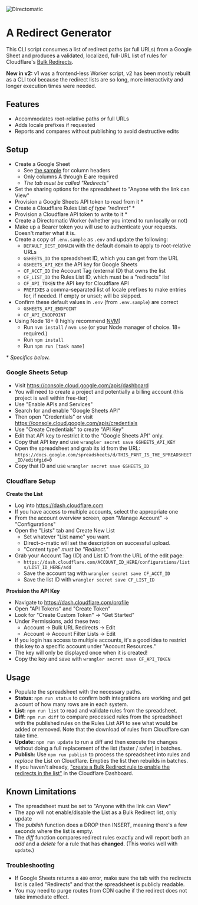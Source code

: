 ![Directomatic](./docs/directomatic.png)

# A Redirect Generator

This CLI script consumes a list of redirect paths (or full URLs) from a Google
Sheet and produces a validated, localized, full-URL list of rules for Cloudflare's
[Bulk Redirects](https://developers.cloudflare.com/rules/bulk-redirects/).

**New in v2:** v1 was a frontend-less Worker script, v2 has been mostly rebuilt
as a CLI tool because the redirect lists are so long, more interactivity and
longer execution times were needed.

## Features

- Accommodates root-relative paths _or_ full URLs
- Adds locale prefixes if requested
- Reports and compares without publishing to avoid destructive edits

## Setup

- Create a Google Sheet
  - See [the sample](./docs/spreadsheet-template.csv) for column headers
  - Only columns A through E are required
  - _The tab must be called "Redirects"_
- Set the sharing options for the spreadsheet to "Anyone with the link can View"
- Provision a Google Sheets API token to read from it \*
- Create a Cloudflare Rules List _of type "redirect"_ \*
- Provision a Cloudflare API token to write to it \*
- Create a Directomatic Worker (whether you intend to run locally or not)
- Make up a Bearer token you will use to authenticate your requests. Doesn't matter what it is.
- Create a copy of `.env.sample` as `.env` and update the following:
  - `DEFAULT_DEST_DOMAIN` with the default domain to apply to root-relative URLs
  - `GSHEETS_ID` the spreadsheet ID, which you can get from the URL
  - `GSHEETS_API_KEY` the API key for Google Sheets
  - `CF_ACCT_ID` the Account Tag (external ID) that owns the list
  - `CF_LIST_ID` the Rules List ID, which must be a "redirects" list
  - `CF_API_TOKEN` the API key for Cloudflare API
  - `PREFIXES` a comma-separated list of locale prefixes to make entries for, if needed. If empty or unset; will be skipped.
- Confirm these default values in `.env` (from `.env.sample`) are correct
  - `GSHEETS_API_ENDPOINT`
  - `CF_API_ENDDPOINT`
- Using Node 18+ (I highly recommend [NVM](https://github.com/nvm-sh/nvm))
  - Run `nvm install` / `nvm use` (or your Node manager of choice. 18+ required.)
  - Run `npm install`
  - Run `npm run [task name]`

\* _Specifics below._

### Google Sheets Setup

- Visit https://console.cloud.google.com/apis/dashboard
- You will need to create a project and potentially a billing account (this project is well within free-tier)
- Use "Enable APIs and Services"
- Search for and enable "Google Sheets API"
- Then open "Credentials" or visit https://console.cloud.google.com/apis/credentials
- Use "Create Credentials" to create "API Key"
- Edit that API key to restrict it to the "Google Sheets API" only.
- Copy that API key and use `wrangler secret save GSHEETS_API_KEY`
- Open the spreadsheet and grab its id from the URL: `https://docs.google.com/spreadsheets/d/THIS_PART_IS_THE_SPREADSHEET_ID/edit#gid=0`
- Copy that ID and use `wrangler secret save GSHEETS_ID`

### Cloudflare Setup

**Create the List**

- Log into https://dash.cloudflare.com
- If you have access to multiple accounts, select the appropriate one
- From the account overview screen, open "Manage Account" -> "Configurations"
- Open the "Lists" tab and Create New List
  - Set whatever "List name" you want.
  - Direct-o-matic will set the description on successful upload.
  - "Content type" _must be "Redirect."_
- Grab your Account Tag (ID) and List ID from the URL of the edit page:
  - `https://dash.cloudflare.com/ACCOUNT_ID_HERE/configurations/lists/LIST_ID_HERE/add`
  - Save the account tag with `wrangler secret save CF_ACCT_ID`
  - Save the list ID with `wrangler secret save CF_LIST_ID`

**Provision the API Key**

- Navigate to https://dash.cloudflare.com/profile
- Open "API Tokens" and "Create Token"
- Look for "Create Custom Token" -> "Get Started"
- Under Permissions, add these two:
  - Account -> Bulk URL Redirects -> Edit
  - Account -> Account Filter Lists -> Edit
- If you login has access to multiple accounts, it's a good idea to restrict
  this key to a specific account under "Account Resources."
- The key will only be displayed once when it is created!
- Copy the key and save with `wrangler secret save CF_API_TOKEN`

## Usage

- Populate the spreadsheet with the necessary paths.
- **Status:** `npm run status` to confirm both integrations are working and
  get a count of how many rows are in each system.
- **List:** `npm run list` to read and validate rules from the spreadsheet.
- **Diff:** `npm run diff` to compare processed rules from the spreadsheet
  with the published rules on the Rules List API to see what would be added or
  removed. Note that the download of rules from Cloudflare can take time.
- **Update:** `npm run update` to run a diff and then execute the changes without
  doing a full replacement of the list (faster / safer) in batches.
- **Publish:** Use `npm run publish` to process the spreadsheet into rules and
  _replace_ the List on Cloudflare. Empties the list then rebuilds in batches.
- If you haven't already, ["create a Bulk Redirect rule to enable the redirects in the list"](https://developers.cloudflare.com/rules/bulk-redirects/create-dashboard/#3-create-a-bulk-redirect-rule-to-enable-the-redirects-in-the-list) in the Cloudflare Dashboard.

## Known Limitations

- The spreadsheet must be set to "Anyone with the link can View"
- The app will not enable/disable the List as a Bulk Redirect list, only update
- The _publish_ function does a DROP then INSERT, meaning there's a few seconds
  where the list is empty.
- The _diff_ function compares redirect rules exactly and will report both an
  _add_ and a _delete_ for a rule that has **changed**. (This works well with
  `update`.)

### Troubleshooting

- If Google Sheets returns a `400` error, make sure the tab with the redirects
  list is called "Redirects" and that the spreadsheet is publicly readable.
- You may need to purge routes from CDN cache if the redirect does not take
  immediate effect.
